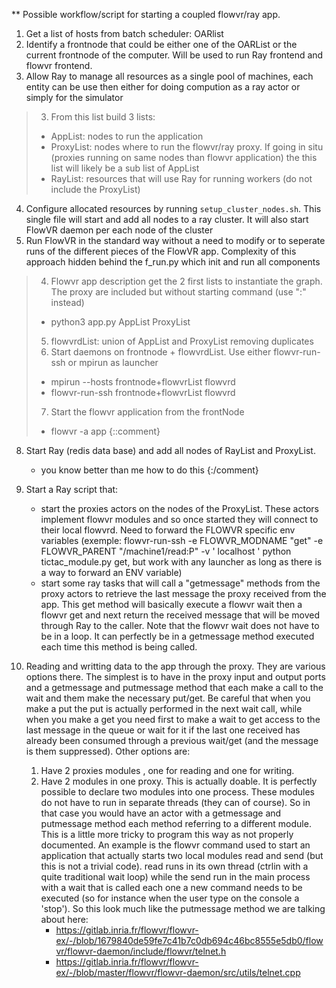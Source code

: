 ** Possible workflow/script for starting a coupled flowvr/ray app. 
 1. Get a list of hosts from batch scheduler: OARlist
 2. Identify a frontnode that could be either one of the OARList or the current frontnode of the
    computer. Will be used to run Ray frontend and flowvr frontend.
 3. Allow Ray to manage all resources as a single pool of machines, each entity can be use then either for doing compution as a ray actor or simply for the simulator
 > 3. From this list build 3 lists:  
 >   - AppList: nodes to run the application
 >   - ProxyList: nodes where to run the flowvr/ray proxy. If going in situ (proxies running on same
 >     nodes than flowvr application) the this list will likely    be a sub list of AppList
 >   - RayList: resources that will use Ray for running workers (do not include the ProxyList)
 4. Configure allocated resources by running `setup_cluster_nodes.sh`. This single file will start and add all nodes to a ray cluster. It will also start FlowVR daemon per each node of the cluster  
 5. Run FlowVR in the standard way without a need to modify or to seperate runs of the different pieces of the FlowVR app. Complexity of this approach hidden behind the f_run.py which init and run all components
 > 4. Flowvr app description get the 2 first lists to instantiate the graph. The proxy are included
 >   but without starting command (use ":" instead)
 >   - python3 app.py AppList ProxyList
 > 5. flowvrdList: union of AppList and ProxyList removing duplicates
 > 6. Start daemons on frontnode + flowvrdList. Use either flowvr-run-ssh or mpirun as launcher
 >   - mpirun --hosts frontnode+flowvrList flowvrd 
 >   - flowvr-run-ssh frontnode+flowvrList flowvrd
 > 7. Start the flowvr application from the frontNode
 >   - flowvr -a  app
 {::comment} 
 8. Start Ray (redis data base) and add all nodes of  RayList and ProxyList.
    - you know better than me how to do this
 {:/comment}

 9. Start a Ray script that:
    - start the proxies actors on the nodes of the ProxyList. These actors implement flowvr modules
      and so once started they will connect to their local flowvrd. Need to forward the FLOWVR
      specific env variables (exemple: flowvr-run-ssh -e FLOWVR_MODNAME "get" -e FLOWVR_PARENT
      "/machine1/read:P"  -v  ' localhost ' python tictac_module.py get, but work with any launcher
      as long as there is a way to forward an ENV variable)
    - start some ray tasks that will call a "getmessage" methods from the proxy actors to retrieve
      the last message the proxy received from the app. This   get method will basically execute a flowvr wait then a flowvr
      get and next return the received message that will be moved  through Ray to the caller. Note
      that the flowvr wait does not have to be in a loop. It can perfectly be in a getmessage
      method  executed each time this method is being called. 
      
 10. Reading and writting data to the app through the proxy. They are various options there. The
     simplest is to have in the proxy input and output ports and a getmessage and putmessage method
     that each make a call to the wait and them make the necessary put/get. Be careful that when
     you make a put the put is actually performed in the next wait call, while when you make a get
     you need first to make a wait to get access to the last message in the queue or wait for it if
     the last one received has already been consumed through a previous wait/get (and the message
     is them suppressed). Other options are:
     1. Have 2 proxies modules , one for reading and one for    writing.
     2. Have 2  modules in one proxy. This  is actually doable. It is perfectly  possible to declare
        two modules into one process. These modules do not have to run in separate threads (they can
        of course). So in that case you would  have an actor with a getmessage and putmessage method
        each method referring  to a different module. This  is a little more tricky  to program this
        way  as not  properly  documented.   An example  is  the flowvr  command  used  to start  an
        application that  actually starts  two local  modules read and  send (but this is not a
        trivial code).  read  runs in  its own thread (ctrlin with  a quite traditional wait loop)
        while the send run in  the main process   with a wait that is called each one a new command
        needs to be executed (so for instance when   the user type on the console a 'stop'). So
        this look much like the putmessage method we are talking about here:
        - https://gitlab.inria.fr/flowvr/flowvr-ex/-/blob/1679840de59fe7c41b7c0db694c46bc8555e5db0/flowvr/flowvr-daemon/include/flowvr/telnet.h
        - https://gitlab.inria.fr/flowvr/flowvr-ex/-/blob/master/flowvr/flowvr-daemon/src/utils/telnet.cpp
          
     
